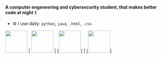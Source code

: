 #### A computer engeneering and cybersecurity student, that makes better code at night ☾

- ⚙️ I use daily: `python`, `java`, `.html`, `.css` 

[<img src="https://logos-download.com/wp-content/uploads/2016/10/Java_logo_icon.png"  width="70">](https://www.java.com/en/)  | [<img src="https://logos-download.com/wp-content/uploads/2016/10/Python_logo_icon.png"  width="70">](https://www.python.org/)  | [<img src="https://logos-download.com/wp-content/uploads/2017/07/HTML5_logo.png" width="70">]  | [<img src="https://logos-download.com/wp-content/uploads/2024/01/CSS3_Logo_full.png" width="70">]

<!--
**Juanesillo/Juanesillo** is a ✨ _special_ ✨ repository because its `README.md` (this file) appears on your GitHub profile.

Here are some ideas to get you started:

- 🔭 I’m currently working on ...
- 🌱 I’m currently learning ...
- 👯 I’m looking to collaborate on ...
- 🤔 I’m looking for help with ...
- 💬 Ask me about ...
- 📫 How to reach me: ...
- 😄 Pronouns: ...
- ⚡ Fun fact: ...
-->

